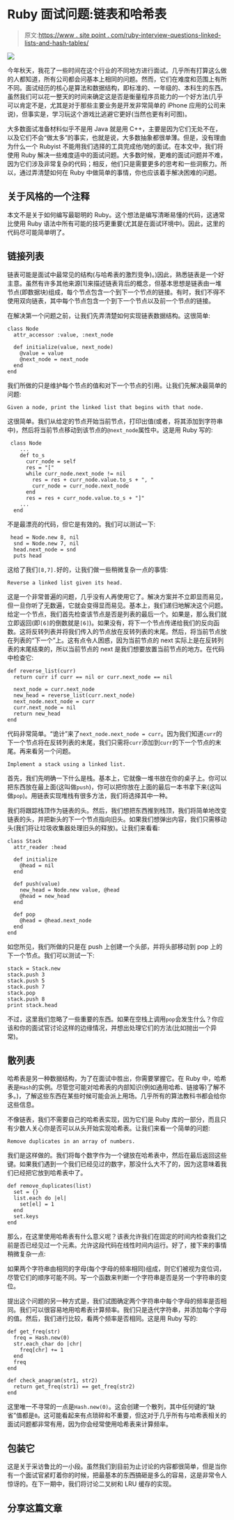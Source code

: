 # Ruby 面试问题:链表和哈希表

> 原文:[https://www . site point . com/ruby-interview-questions-linked-lists-and-hash-tables/](https://www.sitepoint.com/ruby-interview-questions-linked-lists-and-hash-tables/)

![](../Images/d476c8f4fac2de560e5199e6c742e9af.png)

今年秋天，我花了一些时间在这个行业的不同地方进行面试。几乎所有打算这么做的人都知道，所有公司都会问基本上相同的问题。然而，它们在难度和范围上有所不同。面试经历的核心是算法和数据结构，即标准的、一年级的、本科生的东西。虽然我们可以花一整天的时间来确定这是否是衡量程序员能力的一个好方法(几乎可以肯定不是，尤其是对于那些主要业务是开发非常简单的 iPhone 应用的公司来说)，但事实是，学习玩这个游戏比逃避它更好(当然也更有利可图)。

大多数面试准备材料似乎不是用 Java 就是用 C++，主要是因为它们无处不在，以及它们不会“做太多”的事实，也就是说，大多数抽象都很单薄。但是，没有理由为什么一个 Rubyist 不能用我们选择的工具完成他/她的面试。在本文中，我们将使用 Ruby 解决一些难度适中的面试问题。大多数时候，更难的面试问题并不难，因为它们涉及非常复杂的代码；相反，他们只是需要更多的思考和一些洞察力。所以，通过弄清楚如何在 Ruby 中做简单的事情，你也应该着手解决困难的问题。

## 关于风格的一个注释

本文不是关于如何编写最聪明的 Ruby。这个想法是编写清晰易懂的代码，这通常比使用 Ruby 语法中所有可能的技巧更重要(尤其是在面试环境中)。因此，这里的代码尽可能简单明了。

## 链接列表

链表可能是面试中最常见的结构(与哈希表的激烈竞争)。)因此，熟悉链表是一个好主意。虽然有许多其他来源[1]来描述链表背后的概念，但基本思想是链表由一堆节点(即数据块)组成，每个节点包含一个到下一个节点的链接。有时，我们不得不使用双向链表，其中每个节点包含一个到下一个节点以及前一个节点的链接。

在解决第一个问题之前，让我们先弄清楚如何实现链表数据结构。这很简单:

```
class Node
  attr_accessor :value, :next_node 

  def initialize(value, next_node)
    @value = value
    @next_node = next_node
  end
end 
```

我们所做的只是维护每个节点的值和对下一个节点的引用。让我们先解决最简单的问题:

```
Given a node, print the linked list that begins with that node. 
```

这很简单。我们从给定的节点开始当前节点，打印出值(或者，将其添加到字符串中)，然后将当前节点移动到该节点的`@next_node`属性中。这是用 Ruby 写的:

```
 class Node
    ...
    def to_s 
      curr_node = self
      res = "["
      while curr_node.next_node != nil
        res = res + curr_node.value.to_s + ", " 
        curr_node = curr_node.next_node
      end
      res = res + curr_node.value.to_s + "]"
    ...
  end 
```

不是最漂亮的代码，但它是有效的。我们可以测试一下:

```
 head = Node.new 8, nil
  snd = Node.new 7, nil
  head.next_node = snd
  puts head 
```

这给了我们`[8,7].`好的，让我们做一些稍微复杂一点的事情:

```
Reverse a linked list given its head. 
```

这是一个非常普遍的问题，几乎没有人再使用它了。解决方案并不立即显而易见，但一旦你听了无数遍，它就会变得显而易见。基本上，我们递归地解决这个问题。给定一个节点，我们首先检查该节点是否是列表的最后一个。如果是，那么我们就立即返回(即`[6]`的倒数就是`[6]`)。如果没有，将下一个节点传递给我们的反向函数。这将反转列表并将我们传入的节点放在反转列表的末尾。然后，将当前节点放在列表的“下一个”上。这有点令人困惑，因为当前节点的 next 实际上是在反转列表的末尾结束的，所以当前节点的 next 是我们想要放置当前节点的地方。在代码中检查它:

```
def reverse_list(curr)
  return curr if curr == nil or curr.next_node == nil

  next_node = curr.next_node
  new_head = reverse_list(curr.next_node)
  next_node.next_node = curr
  curr.next_node = nil
  return new_head
end 
```

代码非常简单。“诡计”来了`next_node.next_node = curr`。因为我们知道`curr`的下一个节点将在反转列表的末尾，我们只需将`curr`添加到`curr`的下一个节点的末尾。再来看另一个问题。

```
Implement a stack using a linked list. 
```

首先，我们先明确一下什么是栈。基本上，它就像一堆书放在你的桌子上。你可以把东西放在最上面(这叫做`push`)，你可以把你放在上面的最后一本书拿下来(这叫做`pop`)。用链表实现堆栈有很多方法，我们将选择其中一种。

我们将跟踪栈顶作为链表的头。然后，我们想把东西推到栈顶，我们将简单地改变链表的头，并把新头的下一个节点指向旧头。如果我们想弹出内容，我们只需移动头(我们将让垃圾收集器处理旧头的释放)。让我们来看看:

```
class Stack
  attr_reader :head

  def initialize
    @head = nil
  end

  def push(value)
    new_head = Node.new value, @head
    @head = new_head
  end

  def pop
    @head = @head.next_node
  end
end 
```

如您所见，我们所做的只是在 push 上创建一个头部，并将头部移动到 pop 上的下一个节点。我们可以测试一下:

```
stack = Stack.new
stack.push 3
stack.push 5
stack.push 7
stack.pop
stack.push 8
print stack.head 
```

不过，这里我们忽略了一些重要的东西。如果在空栈上调用`pop`会发生什么？你应该和你的面试官讨论这样的边缘情况，并想出处理它们的方法(比如抛出一个异常)。

## 散列表

哈希表是另一种数据结构，为了在面试中胜出，你需要掌握它。在 Ruby 中，哈希表是`Hash`的实例。尽管您可能对哈希表的内部知识(例如通用哈希、链接等)了解不多。)，了解这些东西在某些时候可能会派上用场。几乎所有的算法教科书都会给你这些信息。

不像链表，我们不需要自己的哈希表实现，因为它们是 Ruby 库的一部分，而且只有少数人关心你是否可以从头开始实现哈希表。让我们来看一个简单的问题:

```
Remove duplicates in an array of numbers. 
```

我们是这样做的。我们将每个数字作为一个键放在哈希表中，然后在最后返回这些键。如果我们遇到一个我们已经见过的数字，那没什么大不了的，因为这意味着我们已经把它放到哈希表中了。

```
def remove_duplicates(list)
  set = {}
  list.each do |el|
    set[el] = 1
  end
  set.keys
end 
```

那么，在这里使用哈希表有什么意义呢？该表允许我们在固定的时间内检查我们之前是否已经见过一个元素。允许这段代码在线性时间内运行。好了，接下来的事情稍微复杂一点:

如果两个字符串由相同的字母(每个字母的频率相同)组成，则它们被视为变位词，尽管它们的顺序可能不同。写一个函数来判断一个字符串是否是另一个字符串的变位。

提出这个问题的另一种方式是，我们试图确定两个字符串中每个字母的频率是否相同。我们可以很容易地用哈希表计算频率。我们只是迭代字符串，并添加每个字母的值。然后，我们进行比较，看两个频率是否相同。这是用 Ruby 写的:

```
def get_freq(str)
  freq = Hash.new(0)
  str.each_char do |chr|
    freq[chr] += 1
  end
  freq
end

def check_anagram(str1, str2)
  return get_freq(str1) == get_freq(str2)
end 
```

这里唯一不寻常的一点是`Hash.new(0)`。这会创建一个散列，其中任何键的“缺省”值都是`0`。这可能看起来有点琐碎和不重要，但这对于几乎所有与哈希表相关的面试问题都非常有用，因为你会经常使用哈希表来计算频率。

## 包装它

这是关于采访鲁比的一小段。虽然我们到目前为止讨论的内容都很简单，但是当你有一个面试官紧盯着你的时候，把最基本的东西搞砸是多么的容易，这是非常令人惊讶的。在下一期中，我们将讨论二叉树和 LRU 缓存的实现。

## 分享这篇文章